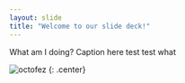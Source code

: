 ```yaml
---
layout: slide
title: "Welcome to our slide deck!"
---
```


What am I doing?
Caption here test test
what

![octofez](https://octodex.github.com/images/octofez.png)
{: .center}
